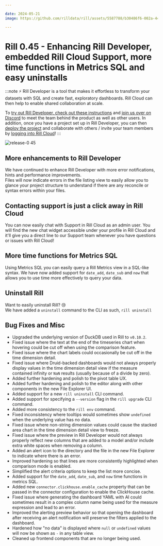 ```yaml
---

date: 2024-05-21
image: https://github.com/rilldata/rill/assets/5587788/b30486f6-002a-445d-8a1b-955b6ec0066d

---
```


# Rill 0.45 - Enhancing Rill Developer, embedded Rill Cloud Support, more time functions in Metrics SQL and easy uninstalls

:::note
⚡ Rill Developer is a tool that makes it effortless to transform your datasets with SQL and create fast, exploratory dashboards. Rill Cloud can then help to enable shared collaboration at scale.

To [try out Rill Developer, check out these instructions](/home/install) and [join us over on Discord](https://discord.gg/TatjVY32) to meet the team behind the product as well as other users. In addition, once you have a project set up in Rill Developer, you can then [deploy the project](/deploy/deploy-dashboard/) and collaborate with others / invite your team members by [logging into Rill Cloud](https://ui.rilldata.com)!
:::

![release-0 45](<https://storage.googleapis.com/prod-cdn.rilldata.com/docs/release-notes/release-045.gif>)

## More enhancements to Rill Developer
We have continued to enhance Rill Developer with more error notifications, hints and performance improvements.  
Files will now indicate errors in the file listing view to easily allow you to glance your project structure to understand if there are any reconcile or syntax errors within your files.

## Contacting support is just a click away in Rill Cloud
You can now easily chat with Support in Rill Cloud as an admin user. You will find the new chat widget accessible under your profile in Rill Cloud and it'll give you a direct line to our Support team whenever you have questions or issues with Rill Cloud! 

## More time functions for Metrics SQL
Using Metrics SQL you can easily query a Rill Metrics view in a SQL-like syntax. We have now added support for `date_add`, `date_sub` and `now` that allows you to use time more effectively to query your data.

## Uninstall Rill
Want to easily uninstall Rill? 😢  
We have added a `uninstall` command to the CLI as such, `rill uninstall` 

## Bug Fixes and Misc
- Upgraded the underlying version of DuckDB used in Rill to `v0.10.2`.
- Fixed issue where the text at the end of the timeseries chart when hovering could be cut off when using the comparison feature.
- Fixed issue where the chart labels could occasionally be cut off in the time dimension detail.
- Fixed issue where Druid-backed dashboards would not always properly display values in the time dimension detail view if the measure contained infinity or `NaN` results (usually because of a divide by zero).
- Added further hardening and polish to the pivot table UX. 
- Added further hardening and polish to the editor along with other components in the new File Explorer UI.
- Added support for a new `rill uninstall` CLI command.
- Added support for specifying a `--version` flag in the `rill upgrade` CLI command.
- Added more consistency to the `rill env` command.
- Fixed inconsistency where tooltips would sometimes show `undefined` when the underlying value has no data.
- Fixed issue where non-string dimension values could cause the stacked area chart in the time dimension detail view to freeze.
- Fixed issue where the preview in Rill Developer would not always properly reflect new columns that are added to a model and/or include extra white spaces when removing a column.
- Added an alert icon to the directory and the file in the new File Explorer to indicate where there is an error.
- Improved hardening so that lines are more consistently highlighted when comparison mode is enabled.
- Simplified the alert criteria options to keep the list more concise.
- Added support for the `date_add`, `date_sub`, and `now` time functions in metrics SQL.
- Added new `connector.clickhouse.enable_cache` property that can be passed in the connector configuration to enable the ClickHouse cache.
- Fixed issue where generating the dashboard YAML with AI could sometimes result in a complex column name being used for the measure expression and lead to an error. 
- Improved the alerting preview behavior so that opening the dashboard after receiving an alert notification will preserve the filters applied to the dashboard.
- Hardened how "no data" is displayed where `null` or `undefined` values will now be shown as `-` in any table view.
- Cleaned up frontend components that are no longer being used.